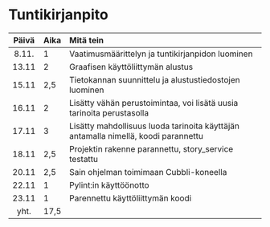# Tuntikirjanpito

| Päivä | Aika | Mitä tein |
| :----:|:-----| :-----|
| 8.11. | 1    | Vaatimusmäärittelyn ja tuntikirjanpidon luominen |
| 13.11 | 2    | Graafisen käyttöliittymän alustus |
| 15.11 | 2,5  | Tietokannan suunnittelu ja alustustiedostojen luominen |
| 16.11 | 2    | Lisätty vähän perustoimintaa, voi lisätä uusia tarinoita perustasolla |
| 17.11 | 3    | Lisätty mahdollisuus luoda tarinoita käyttäjän antamalla nimellä, koodi parannettu |
| 18.11 | 2,5  | Projektin rakenne parannettu, story_service testattu |
| 20.11 | 2,5  | Sain ohjelman toimimaan Cubbli-koneella |
| 22.11 | 1    | Pylint:in käyttöönotto |
| 23.11 | 1    | Parennettu käyttöliittymän koodi |
| yht.  | 17,5 | |